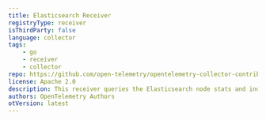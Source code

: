 ```yaml
---
title: Elasticsearch Receiver
registryType: receiver
isThirdParty: false
language: collector
tags:
    - go
    - receiver
    - collector
repo: https://github.com/open-telemetry/opentelemetry-collector-contrib/tree/main/receiver/elasticsearchreceiver
license: Apache 2.0
description: This receiver queries the Elasticsearch node stats and index statsendpoints in order to scrape metrics from a running elasticsearch cluster.
authors: OpenTelemetry Authors
otVersion: latest
---
```

